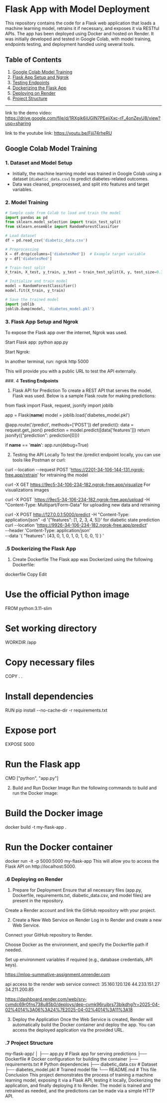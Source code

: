 # Flask App with Model Deployment

This repository contains the code for a Flask web application that loads a machine learning model, retrains it if necessary, and exposes it via RESTful APIs. The app has been deployed using Docker and hosted on Render. It was initially developed and tested in Google Colab, with model training, endpoints testing, and deployment handled using several tools.

## Table of Contents

1. [Google Colab Model Training](#google-colab-model-training)
2. [Flask App Setup and Ngrok](#flask-app-setup-and-ngrok)
3. [Testing Endpoints](#testing-endpoints)
4. [Dockerizing the Flask App](#dockerizing-the-flask-app)
5. [Deploying on Render](#deploying-on-render)
6. [Project Structure](#project-structure)

---

link to the demo video: https://drive.google.com/file/d/1RXgik6iUGlN7PEeijXxc-rF_4onZeyU8/view?usp=sharing

link to the youtube link: https://youtu.be/Fjij74rheRU
## Google Colab Model Training

### 1. **Dataset and Model Setup**

- Initially, the machine learning model was trained in Google Colab using a dataset (`diabetic_data.csv`) to predict diabetes-related outcomes.  
- Data was cleaned, preprocessed, and split into features and target variables.

### 2. **Model Training**

```python
# Sample code from Colab to load and train the model
import pandas as pd
from sklearn.model_selection import train_test_split
from sklearn.ensemble import RandomForestClassifier

# Load dataset
df = pd.read_csv('diabetic_data.csv')

# Preprocessing
X = df.drop(columns=['diabetesMed'])  # Example target variable
y = df['diabetesMed']

# Train-test split
X_train, X_test, y_train, y_test = train_test_split(X, y, test_size=0.3, random_state=42)

# Initialize and train model
model = RandomForestClassifier()
model.fit(X_train, y_train)

# Save the trained model
import joblib
joblib.dump(model, 'diabetes_model.pkl')
```


### 3. **Flask App Setup and Ngrok**
To expose the Flask app over the internet, Ngrok was used.

Start Flask app:
python app.py

Start Ngrok:

In another terminal, run:
ngrok http 5000

This will provide you with a public URL to test the API externally.

###. 4 **Testing Endpoints**
1. Flask API for Prediction
To create a REST API that serves the model, Flask was used. Below is a sample Flask route for making predictions:

from flask import Flask, request, jsonify
import joblib

app = Flask(__name__)
model = joblib.load('diabetes_model.pkl')

@app.route('/predict', methods=['POST'])
def predict():
    data = request.get_json()
    prediction = model.predict([data['features']])
    return jsonify({"prediction": prediction[0]})

if __name__ == '__main__':
    app.run(debug=True)

2. Testing the API Locally
To test the /predict endpoint locally, you can use tools like Postman or curl:

curl --location --request POST 'https://2201-34-106-144-131.ngrok-free.app/retrain' for retraining the model

curl -X GET https://9ec5-34-106-234-182.ngrok-free.app/visualize For visualizations images

curl -X POST `https://9ec5-34-106-234-182.ngrok-free.app/upload -H "Content-Type: Multipart/Form-Data" for uploading new data and retraining 

curl -X POST http://127.0.0.1:5000/predict -H "Content-Type: application/json" -d '{"features": [1, 2, 3, 4, 5]}' for diabetic state prediction
curl --location 'https://9926-34-106-234-182.ngrok-free.app/predict' \
--header 'Content-Type: application/json' \
--data '{
  "features": [43, 0, 1, 0, 1, 0, 1, 0, 0, 1]
}
'



### .5 **Dockerizing the Flask App**
1. Create Dockerfile
The Flask app was Dockerized using the following Dockerfile:

dockerfile
Copy
Edit
# Use the official Python image
FROM python:3.11-slim

# Set working directory
WORKDIR /app

# Copy necessary files
COPY . .

# Install dependencies
RUN pip install --no-cache-dir -r requirements.txt

# Expose port
EXPOSE 5000

# Run the Flask app
CMD ["python", "app.py"]

2. Build and Run Docker Image
Run the following commands to build and run the Docker image:

# Build the Docker image
docker build -t my-flask-app .

# Run the Docker container
docker run -it -p 5000:5000 my-flask-app
This will allow you to access the Flask API on http://localhost:5000.

### .6 **Deploying on Render**
1. Prepare for Deployment
Ensure that all necessary files (app.py, Dockerfile, requirements.txt, diabetic_data.csv, and model files) are present in the repository.

Create a Render account and link the GitHub repository with your project.

2. Create a New Web Service on Render
Log in to Render and create a new Web Service.

Connect your GitHub repository to Render.

Choose Docker as the environment, and specify the Dockerfile path if needed.

Set up environment variables if required (e.g., database credentials, API keys).

https://mlop-summative-assignment.onrender.com 

api access to the render web service connect:
35.160.120.126
44.233.151.27
34.211.200.85

https://dashboard.render.com/web/srv-cvmdc69r0fns738u85b0/deploys/dep-cvmk96ruibrs73bikdhg?r=2025-04-02%4014%3A06%3A24%7E2025-04-02%4014%3A11%3A18


3. Deploy the Application
Once the Web Service is created, Render will automatically build the Docker container and deploy the app. You can access the deployed application via the provided URL.

### .7 **Project Structure**

my-flask-app/
│
├── app.py               # Flask app for serving predictions
├── Dockerfile           # Docker configuration for building the container
├── requirements.txt     # Python dependencies
├── diabetic_data.csv    # Dataset
├── diabetes_model.pkl   # Trained model file
└── README.md            # This file
Conclusion
This project demonstrates the process of training a machine learning model, exposing it via a Flask API, testing it locally, Dockerizing the application, and finally deploying it to Render. The model is trained and retrained as needed, and the predictions can be made via a simple HTTP API.
